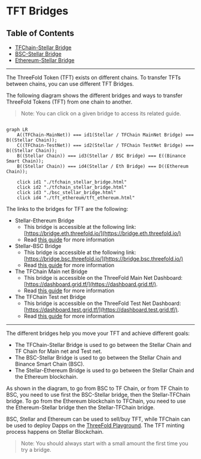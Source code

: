 <h1> TFT Bridges </h1>

<h2> Table of Contents </h2>

- [TFChain-Stellar Bridge](./tfchain_stellar_bridge.html)
- [BSC-Stellar Bridge](./bsc_stellar_bridge.html)
- [Ethereum-Stellar Bridge](./tft_ethereum/tft_ethereum.html)

***

The ThreeFold Token (TFT) exists on different chains. To transfer TFTs between chains, you can use different TFT Bridges.

The following diagram shows the different bridges and ways to transfer ThreeFold Tokens (TFT) from one chain to another. 

> Note: You can click on a given bridge to access its related guide.

```mermaid

graph LR
    A((TFChain-MainNet)) === id1(Stellar / TFChain MainNet Bridge) === B((Stellar Chain));
    C((TFChain-TestNet)) === id2(Stellar / TFChain TestNet Bridge) === B((Stellar Chain));
    B((Stellar Chain)) === id3(Stellar / BSC Bridge) === E((Binance Smart Chain));
    B((Stellar Chain)) === id4(Stellar / Eth Bridge) === D((Ethereum Chain));

    click id1 "./tfchain_stellar_bridge.html"
    click id2 "./tfchain_stellar_bridge.html"
    click id3 "./bsc_stellar_bridge.html"
    click id4 "./tft_ethereum/tft_ethereum.html"

```

The links to the bridges for TFT are the following:

* Stellar-Ethereum Bridge
  * This bridge is accessible at the following link: [https://bridge.eth.threefold.io/](https://bridge.eth.threefold.io/)
  * Read [this guide](./tft_ethereum/tft_ethereum.md) for more information
* Stellar-BSC Bridge
  * This bridge is accessible at the following link: [https://bridge.bsc.threefold.io/](https://bridge.bsc.threefold.io/)
  * Read [this guide](./bsc_stellar_bridge.html) for more information
* The TFChain Main net Bridge
  * This bridge is accessible on the ThreeFold Main Net Dashboard: [https://dashboard.grid.tf/](https://dashboard.grid.tf/). 
  * Read [this guide](./tfchain_stellar_bridge.html) for more information
* The TFChain Test net Bridge
  * This bridge is accessible on the ThreeFold Test Net Dashboard: [https://dashboard.test.grid.tf/](https://dashboard.test.grid.tf/).
  * Read [this guide](./tfchain_stellar_bridge.html) for more information

***

The different bridges help you move your TFT and achieve different goals:

* The TFChain-Stellar Bridge is used to go between the Stellar Chain and TF Chain for Main net and Test net.
* The BSC-Stellar Bridge is used to go between the Stellar Chain and Binance Smart Chain (BSC).
* The Stellar-Ethereum Bridge is used to go between the Stellar Chain and the Ethereum blockchain.
  

As shown in the diagram, to go from BSC to TF Chain, or from TF Chain to BSC, you need to use first the BSC-Stellar bridge, then the Stellar-TFChain bridge. To go from the Ethereum blockchain to TFChain, you need to use the Ethereum-Stellar bridge then the Stellar-TFChain bridge.

BSC, Stellar and Ethereum can be used to sell/buy TFT, while TFChain can be used to deploy Dapps on the [ThreeFold Playground](https://play.grid.tf). The TFT minting process happens on Stellar Blockchain.

> Note: You should always start with a small amount the first time you try a bridge.
